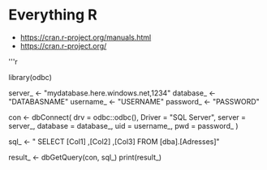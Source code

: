 # Everything R

- https://cran.r-project.org/manuals.html
- https://cran.r-project.org/

'''r

library(odbc)

server_ <- "mydatabase.here.windows.net,1234"
database_ <- "DATABASNAME"
username_ <- "USERNAME"
password_ <- "PASSWORD"

con <- dbConnect(
    drv = odbc::odbc(),
    Driver = "SQL Server",
    server = server_,
    database = database_,
    uid = username_,
    pwd = password_
    )

sql_ <- "
SELECT [Col1]
      ,[Col2]
      ,[Col3]
FROM [dba].[Adresses]"

result_ <- dbGetQuery(con, sql_)
print(result_)
```
